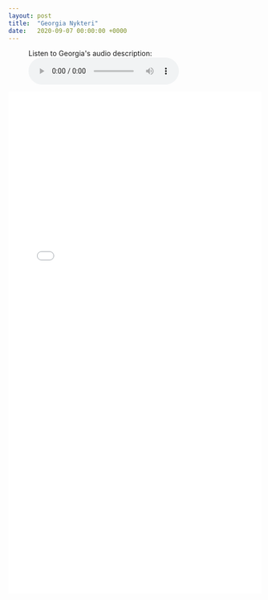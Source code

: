 ```yaml
---
layout: post
title:  "Georgia Nykteri"
date:   2020-09-07 00:00:00 +0000
---
```

<figure>
    <figcaption>Listen to Georgia's audio description:</figcaption>
    <audio
        controls
        src="/assets/audio/GeorgiaNykteri.mp4">
            Your browser does not support the
            <code>audio</code> element.
    </audio>
</figure>

<p></p>
<div style="text-align:center">
<embed src="/assets/posters/GeorgiaNykteri.pdf" width="100%" height="1000px">
</div>
<p></p>


